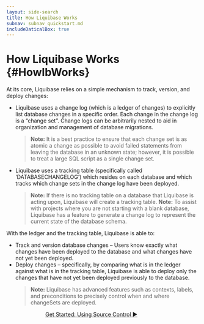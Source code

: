 ```yaml
---
layout: side-search
title: How Liquibase Works
subnav: subnav_quickstart.md
includeDaticalBox: true
---
```


# How Liquibase Works {#HowlbWorks}
At its core, Liquibase relies on a simple mechanism to track, version, and deploy changes:
- Liquibase uses a change log (which is a ledger of changes) to explicitly list database changes in a specific order. Each change in the change log is a “change set”. Change logs can be arbitrarily nested to aid in organization and management of database migrations.
    >**Note:** It is a best practice to ensure that each change set is as atomic a change as possible to avoid failed statements from leaving the database in an unknown state; however, it is possible to treat a large SQL script as a single change set.
- Liquibase uses a tracking table (specifically called ‘DATABASECHANGELOG’) which resides on each database and which tracks which change sets in the change log have been deployed.
    >**Note:** If there is no tracking table on a database that Liquibase is acting upon, Liquibase will create a tracking table.
    >**Note:** To assist with projects where you are not starting with a blank database, Liquibase has a feature to generate a change log to represent the current state of the database schema.

With the ledger and the tracking table, Liquibase is able to:
- Track and version database changes – Users know exactly what changes have been deployed to the database and what changes have not yet been deployed.
- Deploy changes – specifically, by comparing what is in the ledger against what is in the tracking table, Liquibase is able to deploy only the changes that have not yet been deployed previously to the database.
    >**Note:** Liquibase has advanced features such as contexts, labels, and preconditions to precisely control when and where changeSets are deployed.

<div class="cta-container" style="margin-left: auto; margin-right: auto; width: 300px; height: 50px">
<div class="cta cta--block"><a href="/get_started/version_control_info.html">Get Started: Using Source Control ►</a></div></div>